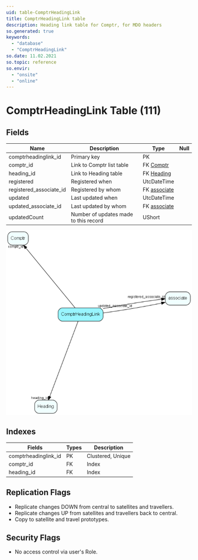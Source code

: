 ```yaml
---
uid: table-ComptrHeadingLink
title: ComptrHeadingLink table
description: Heading link table for Comptr, for MDO headers
so.generated: true
keywords:
  - "database"
  - "ComptrHeadingLink"
so.date: 11.02.2021
so.topic: reference
so.envir:
  - "onsite"
  - "online"
---
```


# ComptrHeadingLink Table (111)

## Fields

| Name | Description | Type | Null |
|------|-------------|------|:----:|
|comptrheadinglink\_id|Primary key|PK| |
|comptr\_id|Link to Comptr list table|FK [Comptr](comptr.md)| |
|heading\_id|Link to Heading table|FK [Heading](heading.md)| |
|registered|Registered when|UtcDateTime| |
|registered\_associate\_id|Registered by whom|FK [associate](associate.md)| |
|updated|Last updated when|UtcDateTime| |
|updated\_associate\_id|Last updated by whom|FK [associate](associate.md)| |
|updatedCount|Number of updates made to this record|UShort| |


![ComptrHeadingLink table relationship diagram](./media/ComptrHeadingLink.png)

## Indexes

| Fields | Types | Description |
|--------|-------|-------------|
|comptrheadinglink\_id |PK |Clustered, Unique |
|comptr\_id |FK |Index |
|heading\_id |FK |Index |

## Replication Flags

* Replicate changes DOWN from central to satellites and travellers.
* Replicate changes UP from satellites and travellers back to central.
* Copy to satellite and travel prototypes.

## Security Flags

* No access control via user's Role.

